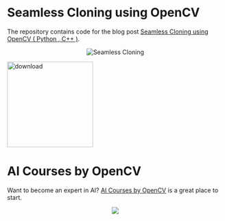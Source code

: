 # Seamless Cloning using OpenCV

The repository contains code for the blog post [Seamless Cloning using OpenCV ( Python , C++ )](https://www.learnopencv.com/seamless-cloning-using-opencv-python-cpp/).


<p align="center"><img src="https://learnopencv.com/wp-content/uploads/2015/01/seamless-cloning-example.jpg" alt="Seamless Cloning"></p>

[<img src="https://learnopencv.com/wp-content/uploads/2022/07/download-button-e1657285155454.png" alt="download" width="200">](https://www.dropbox.com/scl/fo/ijmzcdi8djyg9kwwqcamg/h?dl=1&rlkey=z4t0nbidnwj5mctxqbyskwp73)

# AI Courses by OpenCV

Want to become an expert in AI? [AI Courses by OpenCV](https://opencv.org/courses/) is a great place to start. 

<a href="https://opencv.org/courses/">
<p align="center"> 
<img src="https://learnopencv.com/wp-content/uploads/2023/01/AI-Courses-By-OpenCV-Github.png">
</p>
</a>
